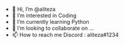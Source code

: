 - 👋 Hi, I’m @aliteza
- 👀 I’m interested in Coding
- 🌱 I’m currently learning Python
- 💞️ I’m looking to collaborate on ...
- 📫 How to reach me Discord : aliteza#1234
